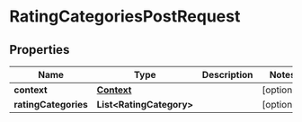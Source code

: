 

# RatingCategoriesPostRequest


## Properties

| Name | Type | Description | Notes |
|------------ | ------------- | ------------- | -------------|
|**context** | [**Context**](Context.md) |  |  [optional] |
|**ratingCategories** | **List&lt;RatingCategory&gt;** |  |  [optional] |



